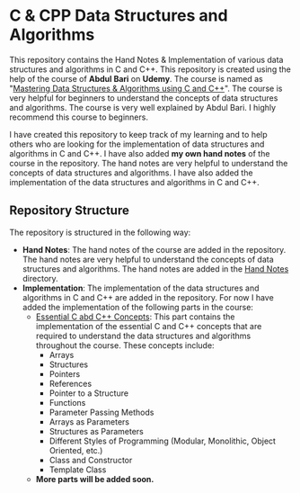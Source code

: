 # C & CPP Data Structures and Algorithms

This repository contains the Hand Notes & Implementation of various data structures and algorithms in C and C++. This repository is created using the help of the course of **Abdul Bari** on **Udemy**. The course is named as "[Mastering Data Structures & Algorithms using C and C++](https://www.udemy.com/course/datastructurescncpp/)". The course is very helpful for beginners to understand the concepts of data structures and algorithms. The course is very well explained by Abdul Bari. I highly recommend this course to beginners.

I have created this repository to keep track of my learning and to help others who are looking for the implementation of data structures and algorithms in C and C++. I have also added **my own hand notes** of the course in the repository. The hand notes are very helpful to understand the concepts of data structures and algorithms. I have also added the implementation of the data structures and algorithms in C and C++.

## Repository Structure

The repository is structured in the following way:

- **Hand Notes**: The hand notes of the course are added in the repository. The hand notes are very helpful to understand the concepts of data structures and algorithms. The hand notes are added in the [Hand Notes](/00%20-%20Hand%20Notes/) directory.
- **Implementation**: The implementation of the data structures and algorithms in C and C++ are added in the repository. For now I have added the implementation of the following parts in the course:
  - [Essential C abd C++ Concepts](/01%20-%20Essential%20C%20and%20C++%20Concepts/): This part contains the implementation of the essential C and C++ concepts that are required to understand the data structures and algorithms throughout the course. These concepts include:
    - Arrays
    - Structures
    - Pointers
    - References
    - Pointer to a Structure
    - Functions
    - Parameter Passing Methods
    - Arrays as Parameters
    - Structures as Parameters
    - Different Styles of Programming (Modular, Monolithic, Object Oriented, etc.)
    - Class and Constructor
    - Template Class
  - **More parts will be added soon.**
